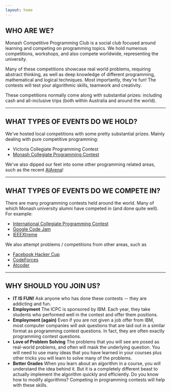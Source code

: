 ```yaml
---
layout: home
---
```


## WHO ARE WE?

Monash Competitive Programming Club is a social club focused around learning and competing on programming topics. We hold numerous competitions, workshops, and also compete worldwide, representing the university.

Many of these competitions showcase real world problems, requiring abstract thinking, as well as deep knowledge of different programming, mathematical and logical techniques. Most importantly, they're fun! The contests will test your algorithmic skills, teamwork and creativity.

These competitions normally come along with substantial prizes: including cash and all-inclusive trips (both within Australia and around the world).

---

## WHAT TYPES OF EVENTS DO WE HOLD?

We've hosted local competitions with some pretty substantial prizes. Mainly dealing with pure competitive programming:
* Victoria Collegiate Programming Contest
* [Monash Collegiate Programming Contest](http://blog.monashicpc.com/mcpc2020)

We've also dipped our feet into some other programming related areas, such as the recent [AIArena](http://blog.monashicpc.com/aiarena21)!

---

## WHAT TYPES OF EVENTS DO WE COMPETE IN?

There are many programming contests held around the world. Many of which Monash university alumni have competed in (and done quite well). For example:
* [International Collegiate Programming Contest](https://icpc.baylor.edu)
* [Google Code Jam](https://code.google.com/codejam)
* [IEEEXtreme](https://ieee.org/xtreme)

We also attempt problems / competitions from other areas, such as
* [Facebook Hacker Cup](https://facebook.com/hackercup)
* [CodeForces](https://codeforces.com)
* [Atcoder](https://atcoder.jp/)

---

## WHY SHOULD YOU JOIN US?
* **IT IS FUN!** Ask anyone who has done these contests -- they are addicting and fun.
* **Employment** The ICPC is sponsored by IBM. Each year, they take students who performed well in the contest and offer them positions.
* **Employment (again)** Even if you are not given a job offer from IBM, most computer companies will ask questions that are laid out in a similar format as programming contest questions. In fact, they are often exactly programming contest questions.
* **Love of Problem Solving** The problems that you will see are posed as real-world problems, and often will mask the underlying question. You will need to use many ideas that you have learned in your courses plus other tricks you will learn to solve many of the problems.
* **Better Grades** When you learn about an algorithm in a course, you will understand the idea behind it. But it is a completely different beast to actually implement the algorithm quickly and efficiently. Do you know how to modify algorithms? Competing in programming contests will help with these skills.
